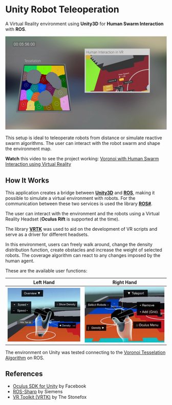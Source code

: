 # Unity Robot Teleoperation

A Virtual Reality environment using **Unity3D** for **Human Swarm Interaction** with **ROS**.

![Example of the upper map and user interaction](README/teleoperation-example.jpg)

This setup is ideal to teleoperate robots from distance or simulate reactive swarm algorithms. The user can interact with the robot swarm and shape the environment map.

**Watch** this video to see the project working: [Voronoi with Human Swarm Interaction using Virtual Reality](https://www.youtube.com/watch?v=tMZiT0ObciI)

## How It Works

This application creates a bridge between [**Unity3D**](https://unity3d.com/) and [**ROS**](http://www.ros.org/), making it possible to simulate a virtual environment with robots. For the communication between these two services is used the library [**ROS#**](https://github.com/siemens/ros-sharp).

The user can interact with the environment and the robots using a Virtual Reality Headset (**Oculus Rift** is supported at the time).

The library [**VRTK**](https://vrtoolkit.readme.io/) was used to aid on the development of VR scripts and serve as a driver for different headsets.

In this environment, users can freely walk around, change the density distribution function, create obstacles and increase the weight of selected robots. The coverage algorithm can react to any changes imposed by the human agent.

These are the available user functions:

| Left Hand | Right Hand |
| -- | -- |
| ![Left Hand](README/left_hand_controller.jpg) | ![Right Hand](README/right_hand_controller.jpg) |

The environment on Unity was tested connecting to the [Voronoi Tesselation Algorithm](https://bitbucket.org/robovr/voronoi_hsi) on ROS.

## References

* [Oculus SDK for Unity](https://developer.oculus.com/) by Facebook
* [ROS-Sharp](https://github.com/siemens/ros-sharp) by Siemens
* [VR Toolkit (VRTK)](https://vrtoolkit.readme.io/) by The Stonefox
